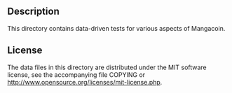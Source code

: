 Description
------------

This directory contains data-driven tests for various aspects of Mangacoin.

License
--------

The data files in this directory are distributed under the MIT software
license, see the accompanying file COPYING or
http://www.opensource.org/licenses/mit-license.php.

